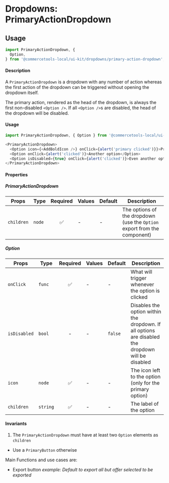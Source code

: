 # Dropdowns: PrimaryActionDropdown

## Usage

```js
import PrimaryActionDropdown, {
  Option,
} from '@commercetools-local/ui-kit/dropdowns/primary-action-dropdown';
```

#### Description

A `PrimaryActionDropdown` is a dropdown with any number of action whereas the
first action of the dropdown can be triggered without opening the dropdown
itself.

The primary action, rendered as the head of the dropdown, is always the first
non-disabled `<Option />`. If all `<Option />`s are disabled, the head of the
dropdown will be disabled.

#### Usage

```js
import PrimaryActionDropdown, { Option } from '@commercetools-local/ui-kit/dropdowns/primary-action-dropdown';

<PrimaryActionDropdown>
  <Option icon={<AddBoldIcon />} onClick={alert('primary clicked')}}>Primary option</Option>
  <Option onClick={alert('clicked')}>Another option</Option>
  <Option isDisabled={true} onClick={alert('clicked')}>Even another option</Option>
</PrimaryActionDropdown>
```

#### Properties

##### PrimaryActionDropdown

| Props      | Type   | Required | Values | Default | Description                                                              |
| ---------- | ------ | :------: | ------ | ------- | ------------------------------------------------------------------------ |
| `children` | `node` |    ✅    | -      | -       | The options of the dropdown (use the `Option` export from the component) |

##### Option

| Props        | Type     | Required | Values | Default | Description                                                                                        |
| ------------ | -------- | :------: | ------ | ------- | -------------------------------------------------------------------------------------------------- |
| `onClick`    | `func`   |    ✅    | -      | -       | What will trigger whenever the option is clicked                                                   |
| `isDisabled` | `bool`   |    -     | -      | `false` | Disables the option within the dropdown. If all options are disabled the dropdown will be disabled |
| `icon`       | `node`   |    ✅    | -      | -       | The icon left to the option (only for the primary option)                                          |
| `children`   | `string` |    ✅    | -      | -       | The label of the option                                                                            |

#### Invariants

1.  The `PrimaryActionDropdown` must have at least two `Option` elements as
    `children`

- Use a `PrimaryButton` otherwise

Main Functions and use cases are:

- Export button _example: Default to export all but offer selected to be
  exported_
